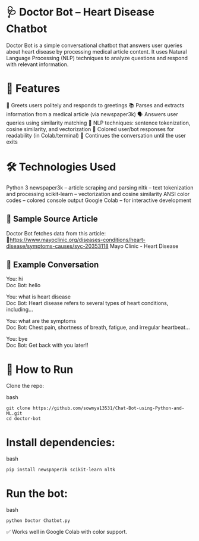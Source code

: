 # 🩺 Doctor Bot – Heart Disease Chatbot
Doctor Bot is a simple conversational chatbot that answers user queries about heart disease by processing medical article content. It uses Natural Language Processing (NLP) techniques to analyze questions and respond with relevant information.

# 🧠 Features
🤖 Greets users politely and responds to greetings
📚 Parses and extracts information from a medical article (via newspaper3k)
🗣️ Answers user queries using similarity matching
🧠 NLP techniques: sentence tokenization, cosine similarity, and vectorization
🎨 Colored user/bot responses for readability (in Colab/terminal)
🔁 Continues the conversation until the user exits

# 🛠️ Technologies Used
Python 3
newspaper3k – article scraping and parsing
nltk – text tokenization and processing
scikit-learn – vectorization and cosine similarity
ANSI color codes – colored console output
Google Colab – for interactive development

## 📄 Sample Source Article
Doctor Bot fetches data from this article:
🔗https://www.mayoclinic.org/diseases-conditions/heart-disease/symptoms-causes/syc-20353118 Mayo Clinic - Heart Disease

## 🧪 Example Conversation
You: hi  
Doc Bot: hello

You: what is heart disease  
Doc Bot: Heart disease refers to several types of heart conditions, including...

You: what are the symptoms  
Doc Bot: Chest pain, shortness of breath, fatigue, and irregular heartbeat...

You: bye  
Doc Bot: Get back with you later!!


# 🚀 How to Run
Clone the repo:

bash
```
git clone https://github.com/sowmya13531/Chat-Bot-using-Python-and-ML.git
cd doctor-bot
```

# Install dependencies:

bash
```
pip install newspaper3k scikit-learn nltk
```

# Run the bot:

bash
```
python Doctor Chatbot.py
```

✅ Works well in Google Colab with color support.
